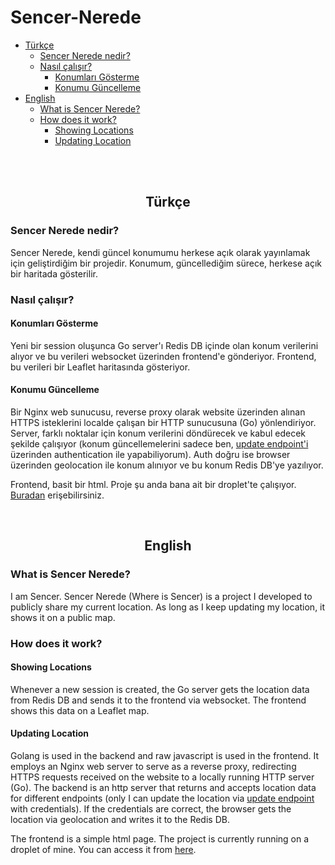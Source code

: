 # Sencer-Nerede


- [Türkçe](#Türkçe)
    - [Sencer Nerede nedir?](#sencer-nerede-nedir)
    - [Nasıl çalışır?](#nasıl-çalışır)
        - [Konumları Gösterme](#konumları-gösterme)
        - [Konumu Güncelleme](#konumu-güncelleme)
- [English](#english)
  - [What is Sencer Nerede?](#what-is-sencer-nerede)
  - [How does it work?](#how-does-it-work)
    - [Showing Locations](#showing-locations)
    - [Updating Location](#updating-location)

<br><br>


<div align="center">

## Türkçe </div>

### Sencer Nerede nedir?
Sencer Nerede, kendi güncel konumumu herkese açık olarak yayınlamak için geliştirdiğim bir projedir. Konumum, güncellediğim sürece, herkese açık bir haritada gösterilir.

### Nasıl çalışır?

#### Konumları Gösterme 
Yeni bir session oluşunca Go server'ı Redis DB içinde olan konum verilerini alıyor ve bu verileri websocket üzerinden frontend'e gönderiyor. Frontend, bu verileri bir Leaflet haritasında gösteriyor.<br>
#### Konumu Güncelleme
Bir Nginx web sunucusu, reverse proxy olarak website üzerinden alınan HTTPS isteklerini localde çalışan bir HTTP sunucusuna (Go) yönlendiriyor. Server, farklı noktalar için konum verilerini döndürecek ve kabul edecek şekilde çalışıyor (konum güncellemelerini sadece ben, [update endpoint'i](https://senceryucel.com/update.html) üzerinden authentication ile yapabiliyorum). Auth doğru ise browser üzerinden geolocation ile konum alınıyor ve bu konum Redis DB'ye yazılıyor.

Frontend, basit bir html. Proje şu anda bana ait bir droplet'te çalışıyor. [Buradan](https://senceryucel.com/nerede) erişebilirsiniz.


<br>

<div align="center"> 

## English </div>



### What is Sencer Nerede?
I am Sencer. Sencer Nerede (Where is Sencer) is a project I developed to publicly share my current location. As long as I keep updating my location, it shows it on a public map.

### How does it work?

#### Showing Locations
Whenever a new session is created, the Go server gets the location data from Redis DB and sends it to the frontend via websocket. The frontend shows this data on a Leaflet map.<br>
#### Updating Location
Golang is used in the backend and raw javascript is used in the frontend. It employs an Nginx web server to serve as a reverse proxy, redirecting HTTPS requests received on the website to a locally running HTTP server (Go). The backend is an http server that returns and accepts location data for different endpoints (only I can update the location via [update endpoint](https://senceryucel.com/update.html) with credentials). If the credentials are correct, the browser gets the location via geolocation and writes it to the Redis DB.

The frontend is a simple html page. The project is currently running on a droplet of mine. You can access it from [here](https://senceryucel.com/nerede).